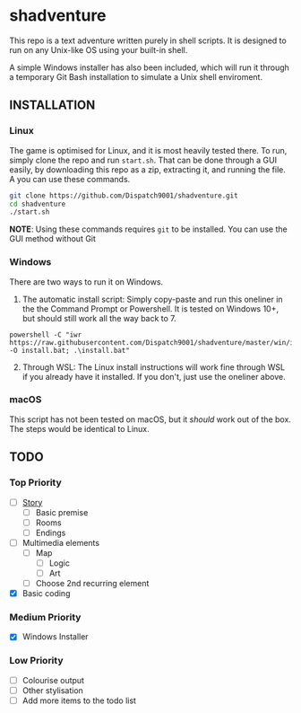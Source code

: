 # shadventure

This repo is a text adventure written purely in shell scripts. It is designed to run on any Unix-like OS using your built-in shell. 

A simple Windows installer has also been included, which will run it through a temporary Git Bash installation to simulate a Unix shell enviroment.

## INSTALLATION

### Linux

The game is optimised for Linux, and it is most heavily tested there.
To run, simply clone the repo and run `start.sh`. That can be done through a GUI easily, by downloading this repo as a zip, extracting it, and running the file. A you can use these commands.

```bash
git clone https://github.com/Dispatch9001/shadventure.git
cd shadventure
./start.sh
```
**NOTE**: Using these commands requires `git` to be installed. You can use the GUI method without Git

### Windows

There are two ways to run it on Windows.

1. The automatic install script: 
  Simply copy-paste and run this oneliner in the the Command Prompt or Powershell. It is tested on Windows 10+, but should still work all the way back to 7.
```
powershell -C "iwr https://raw.githubusercontent.com/Dispatch9001/shadventure/master/win/install.bat -O install.bat; .\install.bat"
```
2. Through WSL:
  The Linux install instructions will work fine through WSL if you already have it installed. If you don't, just use the oneliner above.
  
### macOS

This script has not been tested on macOS, but it *should* work out of the box. The steps would be identical to Linux.


## TODO

### Top Priority

- [ ] [Story](./story.md)
  - [ ] Basic premise
  - [ ] Rooms
  - [ ] Endings
- [ ] Multimedia elements
  - [ ] Map
    - [ ] Logic
    - [ ] Art
  - [ ] Choose 2nd recurring element
- [x] Basic coding

### Medium Priority

- [x] Windows Installer

### Low Priority

* [ ] Colourise output
* [ ] Other stylisation
* [ ] Add more items to the todo list

